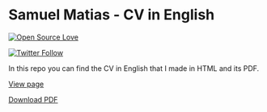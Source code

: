 # Samuel Matias - CV in English

[![Open Source Love](https://badges.frapsoft.com/os/v1/open-source.svg?v=102)](https://opensource.org/licenses/MIT)

[![Twitter Follow](https://img.shields.io/twitter/follow/samuelematias.svg?style=social)](https://twitter.com/samuelematias)

In this repo you can find the CV in English that I made in HTML and its PDF.

[View page](https://samuelematias.github.io/cv-eng/)

[Download PDF](https://drive.google.com/file/d/1scVURh7IS8IfSv1r2N07IqgjXOiZtYGV/view?usp=sharing)
